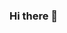 ### Hi there 👋

<!--
**Eudasio-Rodrigues/Eudasio-Rodrigues** is a ✨ _special_ ✨ repository because its `README.md` (this file) appears on your GitHub profile.
**Aqui estão algumas formas de entrar em contato comigo**
<a target="_blank" href="https://api.whatsapp.com/send?phone=5588999444809">
  <img align="left" alt="Whatsapp" width="22px" src="https://cdn.jsdelivr.net/npm/simple-icons@v3/icons/whatsapp.svg" />
</a>
<a target="_blank" href="https://www.instagram.com/eudasio.rodrigues/">
  <img align="left" alt="Instagram" width="22px" src="https://cdn.jsdelivr.net/npm/simple-icons@v3/icons/instagram.svg" />
</a>
<a target="_blank" href="rodrigues0117@gmail.com">
  <img align="left" alt="Gmail" width="22px" src="https://cdn.jsdelivr.net/npm/simple-icons@v3/icons/gmail.svg" />
</a>
<a target="_blank" href="https://fb.com/eudasio.rodrigues.sousa">
  <img align="left" alt="Facebook" width="22px" src="https://cdn.jsdelivr.net/npm/simple-icons@v3/icons/facebook.svg" />
</a>
